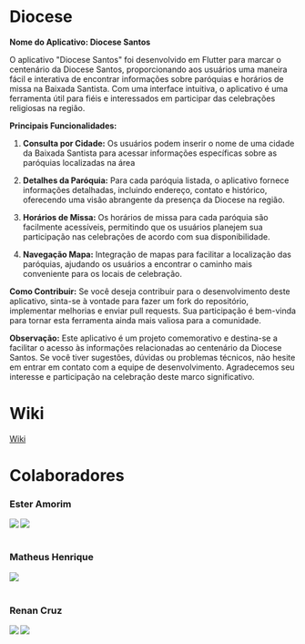 # Diocese
**Nome do Aplicativo: Diocese Santos**

O aplicativo "Diocese Santos" foi desenvolvido em Flutter para marcar o centenário da Diocese Santos, proporcionando aos usuários uma maneira fácil e interativa de encontrar informações sobre paróquias e horários de missa na Baixada Santista. Com uma interface intuitiva, o aplicativo é uma ferramenta útil para fiéis e interessados em participar das celebrações religiosas na região.

**Principais Funcionalidades:**
1. **Consulta por Cidade:** Os usuários podem inserir o nome de uma cidade da Baixada Santista para acessar informações específicas sobre as paróquias localizadas na área
2. **Detalhes da Paróquia:** Para cada paróquia listada, o aplicativo fornece informações detalhadas, incluindo endereço, contato e histórico, oferecendo uma visão abrangente da presença da Diocese na região.

3. **Horários de Missa:** Os horários de missa para cada paróquia são facilmente acessíveis, permitindo que os usuários planejem sua participação nas celebrações de acordo com sua disponibilidade.

4. **Navegação Mapa:** Integração de mapas para facilitar a localização das paróquias, ajudando os usuários a encontrar o caminho mais conveniente para os locais de celebração.


**Como Contribuir:**
Se você deseja contribuir para o desenvolvimento deste aplicativo, sinta-se à vontade para fazer um fork do repositório, implementar melhorias e enviar pull requests. Sua participação é bem-vinda para tornar esta ferramenta ainda mais valiosa para a comunidade.

**Observação:** Este aplicativo é um projeto comemorativo e destina-se a facilitar o acesso às informações relacionadas ao centenário da Diocese Santos. Se você tiver sugestões, dúvidas ou problemas técnicos, não hesite em entrar em contato com a equipe de desenvolvimento. Agradecemos seu interesse e participação na celebração deste marco significativo.

# Wiki

[Wiki](https://github.com/EsterAmorim/diocesesantos/wiki)


# Colaboradores

   <h3 align="left">Ester Amorim</h3>
   <a align="left" href="https://github.com/EsterAmorim" />
      <img align="left" src="https://img.shields.io/badge/GitHub-4b369f?style=for-the-badge&logo=github&logoColor=white" />
   </a>
   <a align="left" href="https://linkedin.com/in/amorim-"/>
     <img align="left" src="https://img.shields.io/badge/LinkedIn-4b369f?style=for-the-badge&logo=linkedin&logoColor=white"/>
   </a>
   
 <br><br>
   <h3 align="left">Matheus Henrique</h3>
   <a align="left" href="https://github.com/MattyGaryuu" />
      <img align="left" src="https://img.shields.io/badge/GitHub-4b369f?style=for-the-badge&logo=github&logoColor=white" />
   </a>
 <br><br>
   <h3 align="left">Renan Cruz</h3>
   <a align="left" href="https://github.com/RenanCruz7" />
      <img align="left" src="https://img.shields.io/badge/GitHub-4b369f?style=for-the-badge&logo=github&logoColor=white" />
   </a>
   <a align="left" href="https://linkedin.com/in/renancruz7"/>
     <img align="left" src="https://img.shields.io/badge/LinkedIn-4b369f?style=for-the-badge&logo=linkedin&logoColor=white"/>
   </a>
